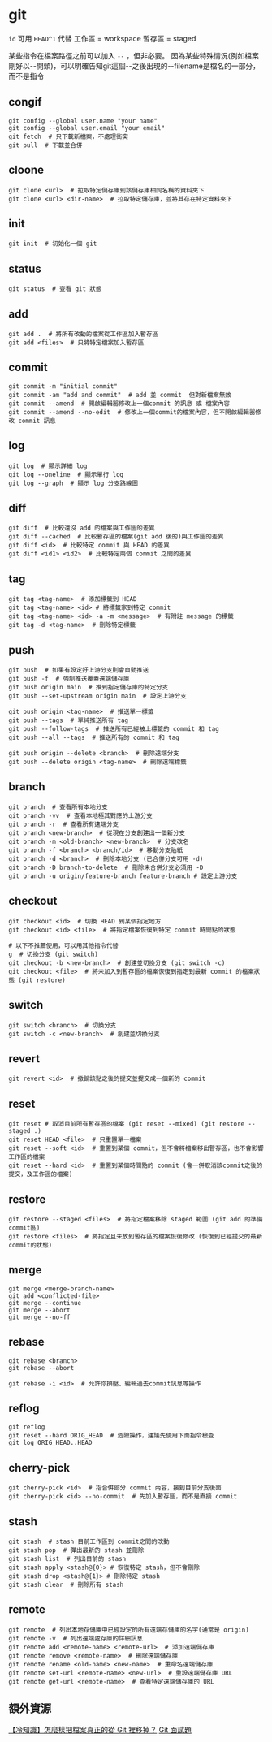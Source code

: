 # git

`id` 可用 `HEAD^1` 代替
工作區 = workspace
暫存區 = staged

某些指令在檔案路徑之前可以加入 `--` ，但非必要。
因為某些特殊情況(例如檔案剛好以--開頭)，可以明確告知git這個--之後出現的--filename是檔名的一部分，而不是指令

## congif

```bash,icon=.devicon-bash-plain
git config --global user.name "your name"
git config --global user.email "your email"
git fetch  # 只下載新檔案，不處理衝突
git pull  # 下載並合併
```

## cloone

```bash,icon=.devicon-bash-plain
git clone <url>  # 拉取特定儲存庫到該儲存庫相同名稱的資料夾下
git clone <url> <dir-name>  # 拉取特定儲存庫，並將其存在特定資料夾下
```

## init

```bash,icon=.devicon-bash-plain
git init  # 初始化一個 git
```

## status

```bash,icon=.devicon-bash-plain
git status  # 查看 git 狀態
```

## add

```bash,icon=.devicon-bash-plain
git add .  # 將所有改動的檔案從工作區加入暫存區
git add <files>  # 只將特定檔案加入暫存區
```

## commit

```bash,icon=.devicon-bash-plain
git commit -m "initial commit"
git commit -am "add and commit"  # add 並 commit  但對新檔案無效
git commit --amend  # 開啟編輯器修改上一個commit 的訊息 或 檔案內容
git commit --amend --no-edit  # 修改上一個commit的檔案內容，但不開啟編輯器修改 commit 訊息
```

## log

```bash,icon=.devicon-bash-plain
git log  # 顯示詳細 log
git log --oneline  # 顯示單行 log
git log --graph  # 顯示 log 分支路線圖
```

## diff

```bash,icon=.devicon-bash-plain
git diff  # 比較還沒 add 的檔案與工作區的差異
git diff --cached  # 比較暫存區的檔案(git add 後的)與工作區的差異
git diff <id>  # 比較特定 commit 與 HEAD 的差異
git diff <id1> <id2>  # 比較特定兩個 commit 之間的差異

```

## tag

```bash,icon=.devicon-bash-plain
git tag <tag-name>  # 添加標籤到 HEAD
git tag <tag-name> <id> # 將標籤家到特定 commit
git tag <tag-name> <id> -a -m <message>  # 有附註 message 的標籤
git tag -d <tag-name>  # 刪除特定標籤
```

## push

```bash,icon=.devicon-bash-plain
git push  # 如果有設定好上游分支則會自動推送
git push -f  # 強制推送覆蓋遠端儲存庫
git push origin main  # 推到指定儲存庫的特定分支
git push --set-upstream origin main  # 設定上游分支

git push origin <tag-name>  # 推送單一標籤
git push --tags  # 單純推送所有 tag
git push --follow-tags  # 推送所有已經被上標籤的 commit 和 tag
git push --all --tags  # 推送所有的 commit 和 tag

git push origin --delete <branch>  # 刪除遠端分支
git push --delete origin <tag-name>  # 刪除遠端標籤
```

## branch

```bash,icon=.devicon-bash-plain
git branch  # 查看所有本地分支
git branch -vv  # 查看本地極其對應的上游分支
git branch -r  # 查看所有遠端分支
git branch <new-branch>  # 從現在分支創建出一個新分支
git branch -m <old-branch> <new-branch>  # 分支改名
git branch -f <branch> <branch/id>  # 移動分支貼紙
git branch -d <branch>  # 刪除本地分支 (已合併分支可用 -d)
git branch -D branch-to-delete  # 刪除未合併分支必須用 -D
git branch -u origin/feature-branch feature-branch # 設定上游分支
```

## checkout

```bash,icon=.devicon-bash-plain
git checkout <id>  # 切換 HEAD 到某個指定地方
git checkout <id> <file>  # 將指定檔案恢復到特定 commit 時間點的狀態

# 以下不推薦使用，可以用其他指令代替
g  # 切換分支 (git switch)
git checkout -b <new-branch>  # 創建並切換分支 (git switch -c)
git checkout <file>  # 將未加入到暫存區的檔案恢復到指定到最新 commit 的檔案狀態 (git restore)
```

## switch

```bash,icon=.devicon-bash-plain
git switch <branch>  # 切換分支
git switch -c <new-branch>  # 創建並切換分支
```

## revert

```bash,icon=.devicon-bash-plain
git revert <id>  # 撤銷該點之後的提交並提交成一個新的 commit
```

## reset

```bash,icon=.devicon-bash-plain
git reset # 取消目前所有暫存區的檔案 (git reset --mixed) (git restore --staged .)
git reset HEAD <file>  # 只重置單一檔案
git reset --soft <id>  # 重置到某個 commit，但不會將檔案移出暫存區，也不會影響工作區的檔案
git reset --hard <id>  # 重置到某個時間點的 commit (會一併取消該commit之後的提交，及工作區的檔案)
```

## restore

```bash,icon=.devicon-bash-plain
git restore --staged <files>  # 將指定檔案移除 staged 範圍 (git add 的準備 commit區)
git restore <files>  # 將指定且未放到暫存區的檔案恢復修改 (恢復到已經提交的最新commit的狀態)
```

## merge

```bash,icon=.devicon-bash-plain
git merge <merge-branch-name>
git add <conflicted-file>
git merge --continue
git merge --abort
git merge --no-ff
```

## rebase

```bash,icon=.devicon-bash-plain
git rebase <branch>
git rebase --abort

git rebase -i <id>  # 允許你擠壓、編輯過去commit訊息等操作
```

## reflog

```bash,icon=.devicon-bash-plain
git reflog
git reset --hard ORIG_HEAD  # 危險操作，建議先使用下面指令檢查
git log ORIG_HEAD..HEAD
```

## cherry-pick

```bash,icon=.devicon-bash-plain
git cherry-pick <id>  # 指合併部分 commit 內容，接到目前分支後面
git cherry-pick <id> --no-commit  # 先加入暫存區，而不是直接 commit
```

## stash

```bash,icon=.devicon-bash-plain
git stash  # stash 目前工作區到 commit之間的改動
git stash pop  # 彈出最新的 stash 並刪除
git stash list  # 列出目前的 stash
git stash apply <stash@{0}> # 恢復特定 stash，但不會刪除
git stash drop <stash@{1}> # 刪除特定 stash
git stash clear  # 刪除所有 stash
```

## remote

```bash,icon=.devicon-bash-plain
git remote  # 列出本地存儲庫中已經設定的所有遠端存儲庫的名字(通常是 origin)
git remote -v  # 列出遠端處存庫的詳細訊息
git remote add <remote-name> <remote-url>  # 添加遠端儲存庫
git remote remove <remote-name>  # 刪除遠端儲存庫
git remote rename <old-name> <new-name>  # 重命名遠端儲存庫
git remote set-url <remote-name> <new-url>  # 重設遠端儲存庫 URL
git remote get-url <remote-name>  # 查看特定遠端儲存庫的 URL
```

## 額外資源

[【冷知識】怎麼樣把檔案真正的從 Git 裡移掉？](https://gitbook.tw/chapters/faq/remove-files-from-git)
[Git 面試題](https://gitbook.tw/interview)